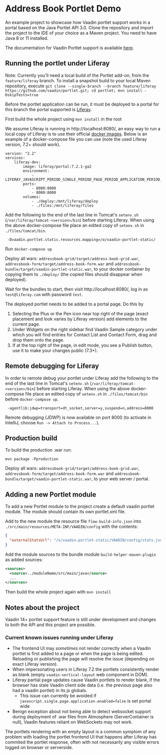 # Address Book Portlet Demo  
An example project to showcase how Vaadin portlet support works in a portal based on the Java Portlet API 3.0. 
Clone the repository and import the project to the IDE of your choice as a Maven project. 
You need to have Java 8 or 11 installed.

The documentation for Vaadin Portlet support is available [here](https://github.com/vaadin/flow-and-components-documentation/blob/master/documentation/portlet-support/overview.asciidoc).

## Running the portlet under Liferay

Note: Currently you'll need a local build of the Portlet add-on, from the `feature/liferay` branch. To install a snapshot build to your local Maven repository, execute `git clone --single-branch --branch feature/liferay https://github.com/vaadin/portlet.git; cd portlet; mvn install -DskipTests=true`

Before the portlet application can be run, it must be deployed to a portal for this
branch the portal supported is [Liferay](https://www.liferay.com/downloads-community).

First build the whole project using `mvn install` in the root

We assume Liferay is running in http://localhost:8080/, an easy way to run a local
copy of Liferay is to use their official [docker images](https://hub.docker.com/r/liferay/portal). 
Below is an example of a docker-compose file you can use (note the used Liferay version, 7.2+ should
work).

````
version: "2.2"
services:
    liferay-dev:
        image: liferay/portal:7.2.1-ga2
        environment:
            - LIFERAY_JAVASCRIPT_PERIOD_SINGLE_PERIOD_PAGE_PERIOD_APPLICATION_PERIOD_ENABLED=false
        ports:
            - 8080:8080
            - 8000:8000
        volumes:
            - ./deploy:/mnt/liferay/deploy
            - ./files:/mnt/liferay/files
````

Add the following to the end of the last line in Tomcat's `setenv.sh`
(`/var/liferay/tomcat-<version>/bin`) before starting Liferay. When
using the above docker-compose file place an edited copy of `setenv.sh`
in `./files/tomcat/bin`.

````
 -Dvaadin.portlet.static.resources.mapping=/o/vaadin-portlet-static/
````

Run `docker-compose up`

Deploy all wars: `addressbook-grid/target/address-book-grid.war`, 
`addressbook-form/target/address-book-form.war` and `addressbook-bundle/target/vaadin-portlet-static.war`, 
to your docker container by copying them to `./deploy/` (the copied files should disappear when deployed).

Wait for the bundles to start, then visit http://localhost:8080/, log in as `test@liferay.com` with
password `test`.

The deployed portlet needs to be added to a portal page. Do this by
1) Selecting the Plus or the Pen icon near top right of the page (exact placement and look
varies by Liferay version) add elements to the current page.
2) Under Widgets on the right sidebar find Vaadin Sample category under which you will find
entries for Contact List and Contact Form, drag and drop them onto the page.
3) If at the top right of the page, in edit mode, you see a Publish button, use it to make your
changes public (7.3+).

## Remote debugging for Liferay

In order to remote debug your portlet under Liferay add the following to the end of the last line in 
Tomcat's `setenv.sh` (`/var/liferay/tomcat-<version>/bin`) before starting Liferay. When using the
above docker-compose file place an edited copy of `setenv.sh` in `./files/tomcat/bin` before
`docker-compose up`.

````
 -agentlib:jdwp=transport=dt_socket,server=y,suspend=n,address=8000
````

Remote debugging (JDWP) is now available on port 8000 (to activate
in IntelliJ, choose `Run -> Attach to Process...`). 

## Production build

To build the production .war run:

`mvn package -Pproduction`

Deploy all wars: `addressbook-grid/target/address-book-grid.war`, `addressbook-form/target/address-book-form.war`
and `addressbook-bundle/target/vaadin-portlet-static.war`, to your web server / portal. 

## Adding a new Portlet module

To add a new Portlet module to the project create a default vaadin portlet module.
The module should contain its own portlet.xml file.

Add to the new module the resource file `flow-build-info.json` into `./src/main/resources/META-INF/VAADIN/config`
with the contents:
````json
{
  "externalStatsUrl": "/o/vaadin-portlet-static/VAADIN/config/stats.json"
}
````

Add the module sources to the bundle module `build-helper-maven-plugin` as added sources:

````xml
<sources>
  <source>../moduleName/src/main/java</source>
  ...
</sources>
````

Then build the whole project again with `mvn install`

## Notes about the project

Vaadin 14+ portlet support feature is still under development and changes to
both the API and this project are possible.

### Current known issues running under Liferay

* The frontend UI may *sometimes* not render correctly when a
Vaadin portlet is first added to a page or when the page is being edited. Reloading or
publishing the page will resolve the issue (depending on exact Liferay version).
* When impersonating users in Liferay 7.2 the portlets consistently
render as blank (empty `vaadin-vertical-layout` web component in DOM).
* Liferay partial page updates cause Vaadin portlets to render blank, if the browser has stale Vaadin client
side data (i.e. the previous page also had a vaadin portlet) in its js globals.
  * This issue can currently be avoided if `javascript.single.page.application.enabled=false` is set portal wide
* Benign exception about not being able to detect websocket support during deployment of .war files from 
Atmosphere (ServerContainer is null), Vaadin features reliant on WebSockets may not work.

The portlets rendering with an empty layout is a common symptom of any problem with loading the portlet 
frontend UI that happens after Liferay has commited the portlet response, often with not necessarily any
visible errors logged on browser or serverside.
